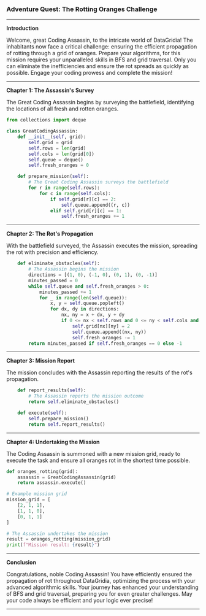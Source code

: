 ### Adventure Quest: The Rotting Oranges Challenge

---

**Introduction**

Welcome, great Coding Assassin, to the intricate world of DataGridia! The inhabitants now face a critical challenge: ensuring the efficient propagation of rotting through a grid of oranges. Prepare your algorithms, for this mission requires your unparalleled skills in BFS and grid traversal. Only you can eliminate the inefficiencies and ensure the rot spreads as quickly as possible. Engage your coding prowess and complete the mission!

---

**Chapter 1: The Assassin's Survey**

The Great Coding Assassin begins by surveying the battlefield, identifying the locations of all fresh and rotten oranges.

```python
from collections import deque

class GreatCodingAssassin:
    def __init__(self, grid):
        self.grid = grid
        self.rows = len(grid)
        self.cols = len(grid[0])
        self.queue = deque()
        self.fresh_oranges = 0

    def prepare_mission(self):
        # The Great Coding Assassin surveys the battlefield
        for r in range(self.rows):
            for c in range(self.cols):
                if self.grid[r][c] == 2:
                    self.queue.append((r, c))
                elif self.grid[r][c] == 1:
                    self.fresh_oranges += 1
```

---

**Chapter 2: The Rot's Propagation**

With the battlefield surveyed, the Assassin executes the mission, spreading the rot with precision and efficiency.

```python
    def eliminate_obstacles(self):
        # The Assassin begins the mission
        directions = [(1, 0), (-1, 0), (0, 1), (0, -1)]
        minutes_passed = 0
        while self.queue and self.fresh_oranges > 0:
            minutes_passed += 1
            for _ in range(len(self.queue)):
                x, y = self.queue.popleft()
                for dx, dy in directions:
                    nx, ny = x + dx, y + dy
                    if 0 <= nx < self.rows and 0 <= ny < self.cols and self.grid[nx][ny] == 1:
                        self.grid[nx][ny] = 2
                        self.queue.append((nx, ny))
                        self.fresh_oranges -= 1
        return minutes_passed if self.fresh_oranges == 0 else -1
```

---

**Chapter 3: Mission Report**

The mission concludes with the Assassin reporting the results of the rot's propagation.

```python
    def report_results(self):
        # The Assassin reports the mission outcome
        return self.eliminate_obstacles()

    def execute(self):
        self.prepare_mission()
        return self.report_results()
```

---

**Chapter 4: Undertaking the Mission**

The Coding Assassin is summoned with a new mission grid, ready to execute the task and ensure all oranges rot in the shortest time possible.

```python
def oranges_rotting(grid):
    assassin = GreatCodingAssassin(grid)
    return assassin.execute()

# Example mission grid
mission_grid = [
    [2, 1, 1],
    [1, 1, 0],
    [0, 1, 1]
]

# The Assassin undertakes the mission
result = oranges_rotting(mission_grid)
print(f"Mission result: {result}")
```

---

**Conclusion**

Congratulations, noble Coding Assassin! You have efficiently ensured the propagation of rot throughout DataGridia, optimizing the process with your advanced algorithmic skills. Your journey has enhanced your understanding of BFS and grid traversal, preparing you for even greater challenges. May your code always be efficient and your logic ever precise!

---
